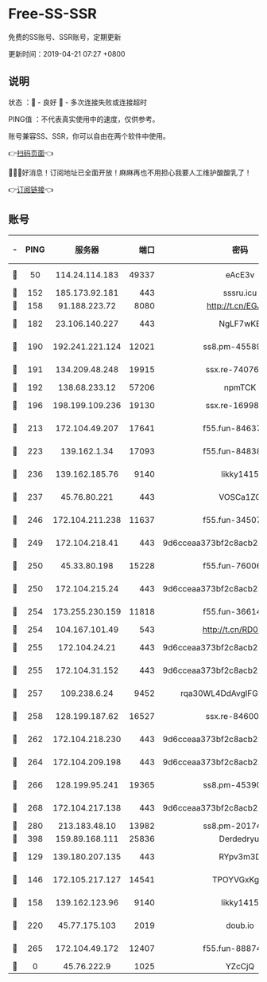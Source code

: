 # Free-SS-SSR

免费的SS账号、SSR账号，定期更新

更新时间：2019-04-21 07:27 +0800

## 说明

状态     ：🙂 - 良好 🙁 - 多次连接失败或连接超时

PING值   ：不代表真实使用中的速度，仅供参考。

账号兼容SS、SSR，你可以自由在两个软件中使用。

👉[扫码页面](https://liesauer.github.io/Free-SS-SSR/)👈

🎉🎉🎉好消息！订阅地址已全面开放！麻麻再也不用担心我要人工维护酸酸乳了！

👉[订阅链接](https://www.liesauer.net/yogurt/subscribe?ACCESS_TOKEN=DAYxR3mMaZAsaqUb)👈

## 账号

|-|PING|服务器|端口|密码|加密方式|区域|
|:----:|:----:|:-----:|-----:|:----:|:----:|:----:|
|🙂|50|114.24.114.183|49337|eAcE3v|chacha20-ietf|TW|
|🙂|152|185.173.92.181|443|sssru.icu|rc4-md5|RU|
|🙂|158|91.188.223.72|8080|http://t.cn/EGJIyrl|rc4-md5|RU|
|🙂|182|23.106.140.227|443|NgLF7wKB|aes-256-cfb|US|
|🙂|190|192.241.221.124|12021|ss8.pm-45589166|aes-256-cfb|US|
|🙂|191|134.209.48.248|19915|ssx.re-74076928|aes-256-cfb|US|
|🙂|192|138.68.233.12|57206|npmTCK|rc4-md5|US|
|🙂|196|198.199.109.236|19130|ssx.re-16998914|aes-256-cfb|US|
|🙂|213|172.104.49.207|17641|f55.fun-84637205|aes-256-cfb|SG|
|🙂|223|139.162.1.34|17093|f55.fun-84838743|aes-256-cfb|SG|
|🙂|236|139.162.185.76|9140|likky1415|aes-256-cfb|DE|
|🙂|237|45.76.80.221|443|VOSCa1ZG|aes-256-cfb|DE|
|🙂|246|172.104.211.238|11637|f55.fun-34507560|aes-256-cfb|US|
|🙂|249|172.104.218.41|443|9d6cceaa373bf2c8acb22e60b6a58be6|aes-256-cfb|US|
|🙂|250|45.33.80.198|15228|f55.fun-76006716|aes-256-cfb|US|
|🙂|250|172.104.215.24|443|9d6cceaa373bf2c8acb22e60b6a58be6|aes-256-cfb|US|
|🙂|254|173.255.230.159|11818|f55.fun-36614091|aes-256-cfb|US|
|🙂|254|104.167.101.49|543|http://t.cn/RD0D7sx|rc4-md5|CA|
|🙂|255|172.104.24.21|443|9d6cceaa373bf2c8acb22e60b6a58be6|aes-256-cfb|US|
|🙂|255|172.104.31.152|443|9d6cceaa373bf2c8acb22e60b6a58be6|aes-256-cfb|US|
|🙂|257|109.238.6.24|9452|rqa30WL4DdAvgIFG6Fs3znzTa|aes-256-cfb|FR|
|🙂|258|128.199.187.62|16527|ssx.re-84600729|aes-256-cfb|SG|
|🙂|262|172.104.218.230|443|9d6cceaa373bf2c8acb22e60b6a58be6|aes-256-cfb|US|
|🙂|264|172.104.209.198|443|9d6cceaa373bf2c8acb22e60b6a58be6|aes-256-cfb|US|
|🙂|266|128.199.95.241|19365|ss8.pm-45390350|aes-256-cfb|SG|
|🙂|268|172.104.217.138|443|9d6cceaa373bf2c8acb22e60b6a58be6|aes-256-cfb|US|
|🙂|280|213.183.48.10|13982|ss8.pm-20174684|rc4-md5|RU|
|🙂|398|159.89.168.111|25836|Derdedryuj|chacha20|IN|
|🙂|129|139.180.207.135|443|RYpv3m3D|aes-256-cfb|JP|
|🙂|146|172.105.217.127|14541|TPOYVGxKglpi|aes-256-cfb|JP|
|🙂|158|139.162.123.96|9140|likky1415|aes-256-cfb|JP|
|🙂|220|45.77.175.103|2019|doub.io|aes-128-ctr|SG|
|🙁|265|172.104.49.172|12407|f55.fun-88874010|aes-256-cfb|SG|
|🙁|0|45.76.222.9|1025|YZcCjQ|rc4-md5|JP|
